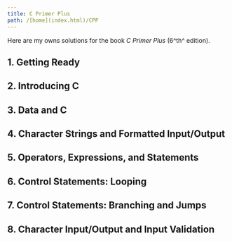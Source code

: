 ```yaml
---
title: C Primer Plus
path: /[home](index.html)/CPP
---
```


Here are my owns solutions for the book <cite>C Primer Plus</cite> (6^th^ edition).

## 1. Getting Ready

## 2. Introducing C

## 3. Data and C

## 4. Character Strings and Formatted Input/Output

## 5. Operators, Expressions, and Statements

## 6. Control Statements: Looping

## 7. Control Statements: Branching and Jumps

## 8. Character Input/Output and Input Validation
